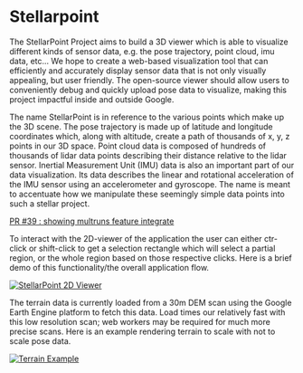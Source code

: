 # Stellarpoint

The StellarPoint Project aims to build a 3D viewer which is able to
visualize different kinds of sensor data, e.g. the pose trajectory,
point cloud, imu data, etc... We hope to create a web-based visualization
tool that can efficiently and accurately display sensor data that is not
only visually appealing, but user friendly. The open-source viewer should
allow users to conveniently debug and quickly upload pose data to
visualize, making this project impactful inside and outside Google.

The name StellarPoint is in reference to the various points which make up
the 3D scene. The pose trajectory is made up of latitude and longitude
coordinates which, along with altitude, create a path of thousands of
x, y, z points in our 3D space. Point cloud data is composed of hundreds
of thousands of lidar data points describing their distance relative to
the lidar sensor. Inertial Measurement Unit (IMU) data is also an
important part of our data visualization. Its data describes the linear
and rotational acceleration of the IMU sensor using an accelerometer
and gyroscope. The name is meant to accentuate how we manipulate these
seemingly simple data points into such a stellar project.

[PR #39 : showing multruns feature integrate](https://drive.google.com/file/d/1vgGwR3QjZNX1plJUvNNQTPGEnu1c2vDF/view)

To interact with the 2D-viewer of the application the user can either ctr-click or shift-click to get a selection rectangle which will select a partial
region, or the whole region based on those respective clicks. Here is a
brief demo of this functionality/the overall application flow.

[![StellarPoint 2D Viewer](http://img.youtube.com/vi/lUKZUFxjdkA/0.jpg)](http://www.youtube.com/watch?v=lUKZUFxjdkA "StellarPoint 2D Viewer")

The terrain data is currently loaded from a 30m DEM scan using the Google Earth
Engine platform to fetch this data. Load times our relatively fast with this low
resolution scan; web workers may be required for much more precise scans. Here
is an example rendering terrain to scale with not to scale pose data.

[![Terrain Example](http://img.youtube.com/vi/vb1T0t8_fOU/0.jpg)](http://www.youtube.com/watch?v=vb1T0t8_fOU "Terrain Example")